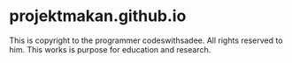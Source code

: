 # projektmakan.github.io
This is copyright to the programmer codeswithsadee. All rights reserved to him. This works is purpose for education and research.
